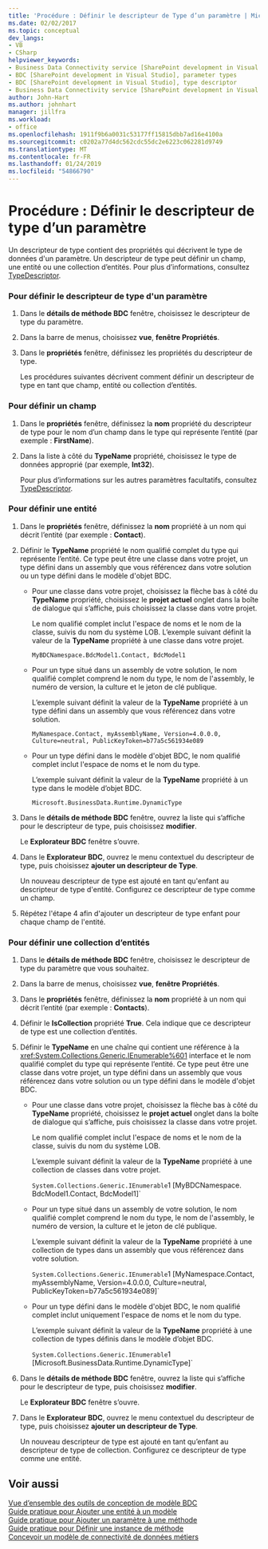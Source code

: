 ```yaml
---
title: 'Procédure : Définir le descripteur de Type d’un paramètre | Microsoft Docs'
ms.date: 02/02/2017
ms.topic: conceptual
dev_langs:
- VB
- CSharp
helpviewer_keywords:
- Business Data Connectivity service [SharePoint development in Visual Studio], type descriptor
- BDC [SharePoint development in Visual Studio], parameter types
- BDC [SharePoint development in Visual Studio], type descriptor
- Business Data Connectivity service [SharePoint development in Visual Studio], parameter types
author: John-Hart
ms.author: johnhart
manager: jillfra
ms.workload:
- office
ms.openlocfilehash: 1911f9b6a0031c53177ff15815dbb7ad16e4100a
ms.sourcegitcommit: c0202a77d4dc562cdc55dc2e6223c062281d9749
ms.translationtype: MT
ms.contentlocale: fr-FR
ms.lasthandoff: 01/24/2019
ms.locfileid: "54866790"
---
```

# <a name="how-to-define-the-type-descriptor-of-a-parameter"></a>Procédure : Définir le descripteur de type d’un paramètre
  Un descripteur de type contient des propriétés qui décrivent le type de données d'un paramètre. Un descripteur de type peut définir un champ, une entité ou une collection d’entités. Pour plus d’informations, consultez [TypeDescriptor](/previous-versions/office/developer/sharepoint-2007/ms543392\(v\=office.12\)).  
  
### <a name="to-define-the-type-descriptor-of-a-parameter"></a>Pour définir le descripteur de type d'un paramètre  
  
1.  Dans le **détails de méthode BDC** fenêtre, choisissez le descripteur de type du paramètre.  
  
2.  Dans la barre de menus, choisissez **vue**, **fenêtre Propriétés**.  
  
3.  Dans le **propriétés** fenêtre, définissez les propriétés du descripteur de type.  
  
     Les procédures suivantes décrivent comment définir un descripteur de type en tant que champ, entité ou collection d’entités.  
  
### <a name="to-define-a-field"></a>Pour définir un champ  
  
1.  Dans le **propriétés** fenêtre, définissez la **nom** propriété du descripteur de type pour le nom d’un champ dans le type qui représente l’entité (par exemple : **FirstName**).  
  
2.  Dans la liste à côté du **TypeName** propriété, choisissez le type de données approprié (par exemple, **Int32**).  
  
     Pour plus d’informations sur les autres paramètres facultatifs, consultez [TypeDescriptor](/previous-versions/office/developer/sharepoint-2007/ms543392\(v\=office.12\)).  
  
### <a name="to-define-an-entity"></a>Pour définir une entité  
  
1.  Dans le **propriétés** fenêtre, définissez la **nom** propriété à un nom qui décrit l’entité (par exemple : **Contact**).  
  
2.  Définir le **TypeName** propriété le nom qualifié complet du type qui représente l’entité. Ce type peut être une classe dans votre projet, un type défini dans un assembly que vous référencez dans votre solution ou un type défini dans le modèle d'objet BDC.  
  
    -   Pour une classe dans votre projet, choisissez la flèche bas à côté du **TypeName** propriété, choisissez le **projet actuel** onglet dans la boîte de dialogue qui s’affiche, puis choisissez la classe dans votre projet.  
  
         Le nom qualifié complet inclut l'espace de noms et le nom de la classe, suivis du nom du système LOB. L’exemple suivant définit la valeur de la **TypeName** propriété à une classe dans votre projet.  
  
         `MyBDCNamespace.BdcModel1.Contact, BdcModel1`  
  
    -   Pour un type situé dans un assembly de votre solution, le nom qualifié complet comprend le nom du type, le nom de l'assembly, le numéro de version, la culture et le jeton de clé publique.  
  
         L’exemple suivant définit la valeur de la **TypeName** propriété à un type défini dans un assembly que vous référencez dans votre solution.  
  
         `MyNamespace.Contact, myAssemblyName, Version=4.0.0.0, Culture=neutral, PublicKeyToken=b77a5c561934e089`  
  
    -   Pour un type défini dans le modèle d'objet BDC, le nom qualifié complet inclut l'espace de noms et le nom du type.  
  
         L’exemple suivant définit la valeur de la **TypeName** propriété à un type dans le modèle d’objet BDC.  
  
         `Microsoft.BusinessData.Runtime.DynamicType`  
  
3.  Dans le **détails de méthode BDC** fenêtre, ouvrez la liste qui s’affiche pour le descripteur de type, puis choisissez **modifier**.  
  
     Le **Explorateur BDC** fenêtre s’ouvre.  
  
4.  Dans le **Explorateur BDC**, ouvrez le menu contextuel du descripteur de type, puis choisissez **ajouter un descripteur de Type**.  
  
     Un nouveau descripteur de type est ajouté en tant qu'enfant au descripteur de type d'entité. Configurez ce descripteur de type comme un champ.  
  
5.  Répétez l'étape 4 afin d'ajouter un descripteur de type enfant pour chaque champ de l'entité.  
  
### <a name="to-define-a-collection-of-entities"></a>Pour définir une collection d’entités  
  
1. Dans le **détails de méthode BDC** fenêtre, choisissez le descripteur de type du paramètre que vous souhaitez.  
  
2. Dans la barre de menus, choisissez **vue**, **fenêtre Propriétés**.  
  
3. Dans le **propriétés** fenêtre, définissez la **nom** propriété à un nom qui décrit l’entité (par exemple : **Contacts**).  
  
4. Définir le **IsCollection** propriété **True**. Cela indique que ce descripteur de type est une collection d’entités.  
  
5. Définir le **TypeName** en une chaîne qui contient une référence à la <xref:System.Collections.Generic.IEnumerable%601> interface et le nom qualifié complet du type qui représente l’entité. Ce type peut être une classe dans votre projet, un type défini dans un assembly que vous référencez dans votre solution ou un type défini dans le modèle d'objet BDC.  
  
   - Pour une classe dans votre projet, choisissez la flèche bas à côté du **TypeName** propriété, choisissez le **projet actuel** onglet dans la boîte de dialogue qui s’affiche, puis choisissez la classe dans votre projet.  
  
      Le nom qualifié complet inclut l'espace de noms et le nom de la classe, suivis du nom du système LOB.  
  
      L’exemple suivant définit la valeur de la **TypeName** propriété à une collection de classes dans votre projet.  
  
      `System.Collections.Generic.IEnumerable`1 [MyBDCNamespace.` `BdcModel1.Contact, BdcModel1]`  
  
   - Pour un type situé dans un assembly de votre solution, le nom qualifié complet comprend le nom du type, le nom de l'assembly, le numéro de version, la culture et le jeton de clé publique.  
  
      L’exemple suivant définit la valeur de la **TypeName** propriété à une collection de types dans un assembly que vous référencez dans votre solution.  
  
      `System.Collections.Generic.IEnumerable`1 [MyNamespace.Contact, myAssemblyName, Version=4.0.0.0, Culture=neutral, PublicKeyToken=b77a5c561934e089]`  
  
   - Pour un type défini dans le modèle d'objet BDC, le nom qualifié complet inclut uniquement l'espace de noms et le nom du type.  
  
      L’exemple suivant définit la valeur de la **TypeName** propriété à une collection de types définis dans le modèle d’objet BDC.  
  
      `System.Collections.Generic.IEnumerable`1 [Microsoft.BusinessData.Runtime.DynamicType]`  
  
6. Dans le **détails de méthode BDC** fenêtre, ouvrez la liste qui s’affiche pour le descripteur de type, puis choisissez **modifier**.  
  
    Le **Explorateur BDC** fenêtre s’ouvre.  
  
7. Dans le **Explorateur BDC**, ouvrez le menu contextuel du descripteur de type, puis choisissez **ajouter un descripteur de Type**.  
  
    Un nouveau descripteur de type est ajouté en tant qu’enfant au descripteur de type de collection. Configurez ce descripteur de type comme une entité.  
  
## <a name="see-also"></a>Voir aussi
 [Vue d’ensemble des outils de conception de modèle BDC](../sharepoint/bdc-model-design-tools-overview.md)   
 [Guide pratique pour Ajouter une entité à un modèle](../sharepoint/how-to-add-an-entity-to-a-model.md)   
 [Guide pratique pour Ajouter un paramètre à une méthode](../sharepoint/how-to-add-a-parameter-to-a-method.md)   
 [Guide pratique pour Définir une instance de méthode](../sharepoint/how-to-define-a-method-instance.md)   
 [Concevoir un modèle de connectivité de données métiers](../sharepoint/designing-a-business-data-connectivity-model.md)  
